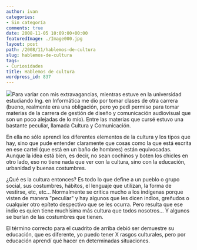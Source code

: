```yaml
---
author: ivan
categories:
- Sin categoría
comments: true
date: 2008-11-05 10:09:00+00:00
featuredImage: ./Image000.jpg
layout: post
path: /2008/11/hablemos-de-cultura
slug: hablemos-de-cultura
tags:
- Curiosidades
title: Hablemos de cultura
wordpress_id: 837
---
```


[![](/photos/Image000.jpg)](https://3.bp.blogspot.com/_T2UWuNJg3dQ/SRErJmP9hqI/AAAAAAAABJU/ZJYBKMiVoYY/s1600-h/Image000.jpg)Para variar con mis extravagancias, mientras estuve en la universidad estudiando Ing. en Informática me dio por tomar clases de otra carrera (bueno, realmente era una obligación, pero yo pedí permiso para tomar materias de la carrera de gestión de diseño y comunicación audiovisual que son un poco alejadas de lo mío). Entre las materias que cursé estuvo una bastante peculiar, llamada Cultura y Comunicación.

En ella no sólo aprendí los diferentes elementos de la cultura y los tipos que hay, sino que pude entender claramente que cosas como la que está escrita en ese cartel (que está en un baño de hombres) están equivocadas. Aunque la idea está bien, es decir, no sean cochinos y boten los chicles en otro lado, eso no tiene nada que ver con la cultura, sino con la educación, urbanidad y buenas costumbres.

¿Qué es la cultura entonces? Es todo lo que define a un pueblo o grupo social, sus costumbres, hábitos, el lenguaje que utilizan, la forma de vestirse, etc, etc... Normalmente se critica mucho a los indígenas porque visten de manera "peculiar" y hay algunos que les dicen indios, greñudos o cualquier otro epíteto despectivo que se les ocurra. Pero resulta que ese indio es quien tiene muchísima más cultura que todos nosotros... Y algunos se burlan de las costumbres que tienen.

El término correcto para el cuadrito de arriba debió ser demuestre su educación, que es diferente, yo puedo tener X rasgos culturales, pero por educación aprendí qué hacer en determinadas situaciones.
